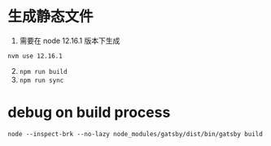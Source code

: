 # 生成静态文件

1. 需要在 node 12.16.1 版本下生成
```
nvm use 12.16.1
```
2. `npm run build`
3. `npm run sync`

# debug on build process

```
node --inspect-brk --no-lazy node_modules/gatsby/dist/bin/gatsby build
```
